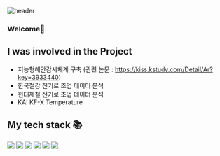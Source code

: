 ![header](https://capsule-render.vercel.app/api?type=waving&color=auto&height=250&section=header&text=YoonSung's%20GitHub&fontSize=70&animation=scaleIn)

### Welcome👋

<h2> I was involved in the Project </h2>

  - 지능형해안감시체계 구축 (관련 논문 : https://kiss.kstudy.com/Detail/Ar?key=3933440)<br/>
  - 한국철강 전기로 조업 데이터 분석<br/>
  - 현대제철 전기로 조업 데이터 분석<br/> 
  - KAI KF-X Temperature

<h2> My tech stack 📚</h2>
  <p>
    <img src="https://img.shields.io/badge/Python-3776AB?style=for-the-badge&logo=Python&logoColor=white"/>
    <img src="https://img.shields.io/badge/MySQL-16A085?style=for-the-badge&logo=MySQL&logoColor=black"/>
    <img src="https://img.shields.io/badge/Hadoop-66CCFF?style=for-the-badge&logo=ApacheHadoop&logoColor=white"/>
    <img src="https://img.shields.io/badge/Spark-E25A1C?style=for-the-badge&logo=Apache Spark&logoColor=white"/>
    <img src="https://img.shields.io/badge/Docker-E25A1C?style=for-the-badge&logo=Docker&logoColor=white"/>
    <img src="https://img.shields.io/badge/Airflow-CA4245?style=for-the-badge&logo=Apache Airflow&logoColor=white"/>    
  </p>





